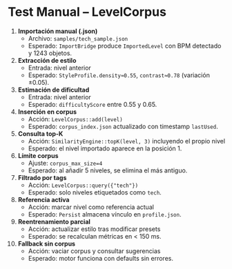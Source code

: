 # Test Manual – LevelCorpus

1. **Importación manual (.json)**
   - Archivo: `samples/tech_sample.json`
   - Esperado: `ImportBridge` produce `ImportedLevel` con BPM detectado y 1243 objetos.
2. **Extracción de estilo**
   - Entrada: nivel anterior
   - Esperado: `StyleProfile.density≈0.55`, `contrast≈0.78` (variación ±0.05).
3. **Estimación de dificultad**
   - Entrada: nivel anterior
   - Esperado: `difficultyScore` entre 0.55 y 0.65.
4. **Inserción en corpus**
   - Acción: `LevelCorpus::add(level)`
   - Esperado: `corpus_index.json` actualizado con timestamp `lastUsed`.
5. **Consulta top-K**
   - Acción: `SimilarityEngine::topK(level, 3)` incluyendo el propio nivel
   - Esperado: el nivel importado aparece en la posición 1.
6. **Límite corpus**
   - Ajuste: `corpus_max_size=4`
   - Esperado: al añadir 5 niveles, se elimina el más antiguo.
7. **Filtrado por tags**
   - Acción: `LevelCorpus::query({"tech"})`
   - Esperado: solo niveles etiquetados como `tech`.
8. **Referencia activa**
   - Acción: marcar nivel como referencia actual
   - Esperado: `Persist` almacena vínculo en `profile.json`.
9. **Reentrenamiento parcial**
   - Acción: actualizar estilo tras modificar presets
   - Esperado: se recalculan métricas en < 150 ms.
10. **Fallback sin corpus**
    - Acción: vaciar corpus y consultar sugerencias
    - Esperado: motor funciona con defaults sin errores.
